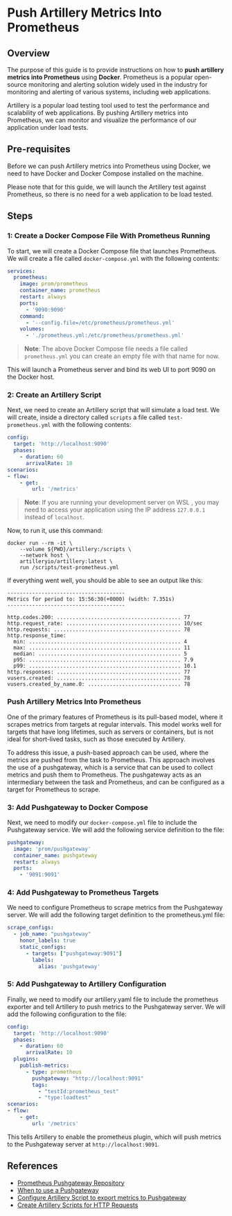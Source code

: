 # Push Artillery Metrics Into Prometheus

## Overview

The purpose of this guide is to provide instructions on how to **push artillery metrics into Prometheus** using **Docker**. Prometheus is a popular open-source monitoring and alerting solution widely used in the industry for monitoring and alerting of various systems, including web applications.

Artillery is a popular load testing tool used to test the performance and scalability of web applications. By pushing Artillery metrics into Prometheus, we can monitor and visualize the performance of our application under load tests.

## Pre-requisites

Before we can push Artillery metrics into Prometheus using Docker, we need to have Docker and Docker Compose installed on the machine.

Please note that for this guide, we will launch the Artillery test against Prometheus, so there is no need for a web application to be load tested.

## Steps

### 1: Create a Docker Compose File With Prometheus Running

To start, we will create a Docker Compose file that launches Prometheus. We will create a file called `docker-compose.yml` with the following contents:

```yaml
services:
  prometheus:
    image: prom/prometheus
    container_name: prometheus
    restart: always
    ports:
      - '9090:9090'
    command:
      - '--config.file=/etc/prometheus/prometheus.yml'
    volumes:
      - './prometheus.yml:/etc/prometheus/prometheus.yml'
```

> **Note**: The above Docker Compose file needs a file called `prometheus.yml` you can create an empty file with that name for now.

This will launch a Prometheus server and bind its web UI to port 9090 on the Docker host.

### 2: Create an Artillery Script

Next, we need to create an Artillery script that will simulate a load test. We will create, inside a directory called `scripts` a file called `test-prometheus.yml` with the following contents:

```yaml
config:
  target: 'http://localhost:9090'
  phases:
    - duration: 60
      arrivalRate: 10
scenarios:
- flow:
    - get:
        url: '/metrics'
```
> **Note**: If you are running your development server on WSL , you may need to access your application using the IP address `127.0.0.1` instead of `localhost`.

Now, to run it, use this command:

```shell
docker run --rm -it \
    --volume ${PWD}/artillery:/scripts \
    --network host \
    artilleryio/artillery:latest \
    run /scripts/test-prometheus.yml
```

If everything went well, you should be able to see an output like this:

```
--------------------------------------
Metrics for period to: 15:56:30(+0000) (width: 7.351s)
--------------------------------------

http.codes.200: ........................................ 77
http.request_rate: ..................................... 10/sec
http.requests: ......................................... 78
http.response_time:
  min: ................................................. 4
  max: ................................................. 11
  median: .............................................. 5
  p95: ................................................. 7.9
  p99: ................................................. 10.1
http.responses: ........................................ 77
vusers.created: ........................................ 78
vusers.created_by_name.0: .............................. 78
```

### Push Artillery Metrics Into Prometheus

One of the primary features of Prometheus is its pull-based model, where it scrapes metrics from targets at regular intervals. This model works well for targets that have long lifetimes, such as servers or containers, but is not ideal for short-lived tasks, such as those executed by Artillery.

To address this issue, a push-based approach can be used, where the metrics are pushed from the task to Prometheus. This approach involves the use of a pushgateway, which is a service that can be used to collect metrics and push them to Prometheus. The pushgateway acts as an intermediary between the task and Prometheus, and can be configured as a target for Prometheus to scrape.

### 3: Add Pushgateway to Docker Compose

Next, we need to modify our `docker-compose.yml` file to include the Pushgateway service. We will add the following service definition to the file:

```yaml
pushgateway:
  image: 'prom/pushgateway'
  container_name: pushgateway
  restart: always
  ports:
    - '9091:9091'
```

### 4: Add Pushgateway to Prometheus Targets

We need to configure Prometheus to scrape metrics from the Pushgateway server. We will add the following target definition to the prometheus.yml file:

```yaml
scrape_configs:
  - job_name: "pushgateway"
    honor_labels: true
    static_configs:
      - targets: ["pushgateway:9091"]
        labels:
          alias: 'pushgateway'
```

### 5: Add Pushgateway to Artillery Configuration

Finally, we need to modify our artillery.yaml file to include the prometheus exporter and tell Artillery to push metrics to the Pushgateway server. We will add the following configuration to the file:

```yaml
config:
  target: 'http://localhost:9090'
  phases:
    - duration: 60
      arrivalRate: 10
  plugins:
    publish-metrics:
      - type: prometheus
        pushgateway: "http://localhost:9091"
        tags:
          - "testId:prometheus_test"
          - "type:loadtest"
scenarios:
- flow:
    - get:
        url: '/metrics'
```

This tells Artillery to enable the prometheus plugin, which will push metrics to the Pushgateway server at `http://localhost:9091`.

## References

- [Prometheus Pushgateway Repository](https://github.com/prometheus/pushgateway)
- [When to use a Pushgateway](https://prometheus.io/docs/practices/pushing/#when-to-use-the-pushgateway)
- [Configure Artillery Script to export metrics to Pushgateway](https://www.artillery.io/docs/guides/plugins/plugin-publish-metrics#prometheus-pushgateway)
- [Create Artillery Scripts for HTTP Requests](https://www.artillery.io/docs/guides/guides/http-reference)